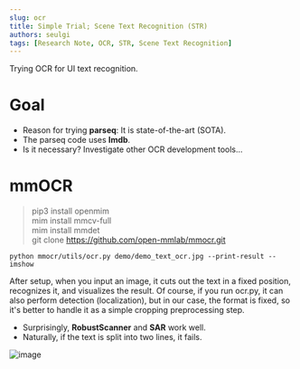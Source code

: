 ```yaml
---
slug: ocr
title: Simple Trial; Scene Text Recognition (STR)
authors: seulgi
tags: [Research Note, OCR, STR, Scene Text Recognition]
---
```


Trying OCR for UI text recognition.


<!--truncate-->



# Goal
- Reason for trying **parseq**: It is state-of-the-art (SOTA).
- The parseq code uses **lmdb**.
- Is it necessary? Investigate other OCR development tools...


# mmOCR

> pip3 install openmim  
> mim install mmcv-full  
> mim install mmdet  
> git clone https://github.com/open-mmlab/mmocr.git


`python mmocr/utils/ocr.py demo/demo_text_ocr.jpg --print-result --imshow`


After setup, when you input an image, it cuts out the text in a fixed position, recognizes it, and visualizes the result.
Of course, if you run ocr.py, it can also perform detection (localization), but in our case, the format is fixed, so it's better to handle it as a simple cropping preprocessing step.

- Surprisingly, **RobustScanner** and **SAR** work well.
- Naturally, if the text is split into two lines, it fails.

![image](https://user-images.githubusercontent.com/46152199/193741326-972c698c-881a-4992-930f-823b01d21a09.png)